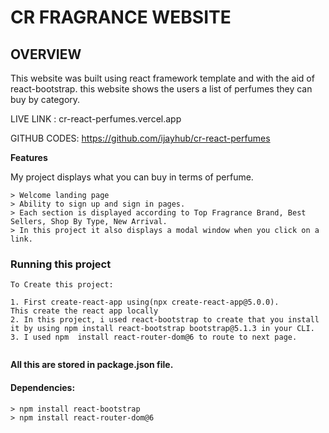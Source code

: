 
# CR FRAGRANCE WEBSITE
## OVERVIEW 
This website was built using react framework template and with the aid of react-bootstrap. this website shows the users a list of perfumes they can buy by category.

LIVE LINK : cr-react-perfumes.vercel.app

GITHUB CODES: https://github.com/ijayhub/cr-react-perfumes

**Features**

My project  displays what you can buy in terms of perfume.
```
> Welcome landing page
> Ability to sign up and sign in pages.
> Each section is displayed according to Top Fragrance Brand, Best Sellers, Shop By Type, New Arrival.
> In this project it also displays a modal window when you click on a link.
```



### Running this project
```
To Create this project:

1. First create-react-app using(npx create-react-app@5.0.0).
This create the react app locally
2. In this project, i used react-bootstrap to create that you install it by using npm install react-bootstrap bootstrap@5.1.3 in your CLI.
3. I used npm  install react-router-dom@6 to route to next page.


```
**All this are stored in package.json file.**

#### Dependencies:
```
> npm install react-bootstrap
> npm install react-router-dom@6 
```

